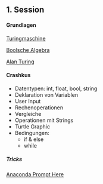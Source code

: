 ## 1. Session

#### Grundlagen

[Turingmaschine](https://de.wikipedia.org/wiki/Turingmaschine)

[Boolsche Algebra](https://de.wikipedia.org/wiki/Boolesche_Algebra)

[Alan Turing](https://de.wikipedia.org/wiki/Alan_Turing)


#### Crashkus

* Datentypen: int, float, bool, string
* Deklaration von Variablen
* User Input
* Rechenoperationen
* Vergleiche
* Operationen mit Strings
* Turtle Graphic
* Bedingungen:
  * if & else
  * while

##### Tricks
[Anaconda Prompt Here](https://gist.github.com/jiewpeng/8ba446acf329b1801bf91db767d179ea)
  
  
  
  
  


